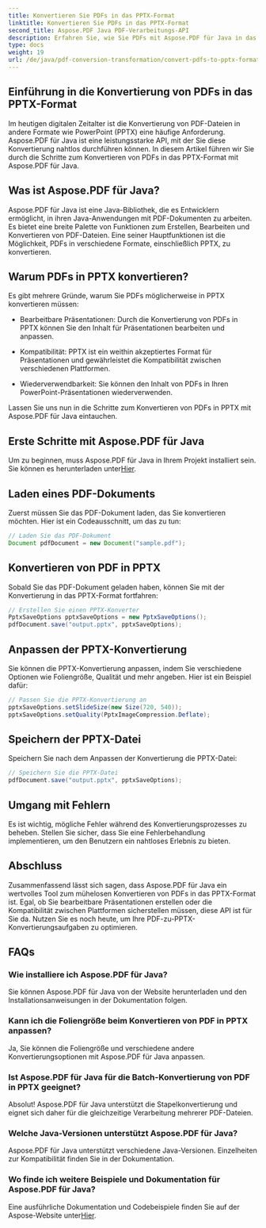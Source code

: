 ```yaml
---
title: Konvertieren Sie PDFs in das PPTX-Format
linktitle: Konvertieren Sie PDFs in das PPTX-Format
second_title: Aspose.PDF Java PDF-Verarbeitungs-API
description: Erfahren Sie, wie Sie PDFs mit Aspose.PDF für Java in das PPTX-Format konvertieren. Schritt-für-Schritt-Anleitung mit Codebeispielen für eine nahtlose Konvertierung.
type: docs
weight: 19
url: /de/java/pdf-conversion-transformation/convert-pdfs-to-pptx-format/
---
```


## Einführung in die Konvertierung von PDFs in das PPTX-Format

Im heutigen digitalen Zeitalter ist die Konvertierung von PDF-Dateien in andere Formate wie PowerPoint (PPTX) eine häufige Anforderung. Aspose.PDF für Java ist eine leistungsstarke API, mit der Sie diese Konvertierung nahtlos durchführen können. In diesem Artikel führen wir Sie durch die Schritte zum Konvertieren von PDFs in das PPTX-Format mit Aspose.PDF für Java.

## Was ist Aspose.PDF für Java?

Aspose.PDF für Java ist eine Java-Bibliothek, die es Entwicklern ermöglicht, in ihren Java-Anwendungen mit PDF-Dokumenten zu arbeiten. Es bietet eine breite Palette von Funktionen zum Erstellen, Bearbeiten und Konvertieren von PDF-Dateien. Eine seiner Hauptfunktionen ist die Möglichkeit, PDFs in verschiedene Formate, einschließlich PPTX, zu konvertieren.

## Warum PDFs in PPTX konvertieren?

Es gibt mehrere Gründe, warum Sie PDFs möglicherweise in PPTX konvertieren müssen:

- Bearbeitbare Präsentationen: Durch die Konvertierung von PDFs in PPTX können Sie den Inhalt für Präsentationen bearbeiten und anpassen.

- Kompatibilität: PPTX ist ein weithin akzeptiertes Format für Präsentationen und gewährleistet die Kompatibilität zwischen verschiedenen Plattformen.

- Wiederverwendbarkeit: Sie können den Inhalt von PDFs in Ihren PowerPoint-Präsentationen wiederverwenden.

Lassen Sie uns nun in die Schritte zum Konvertieren von PDFs in PPTX mit Aspose.PDF für Java eintauchen.

## Erste Schritte mit Aspose.PDF für Java

 Um zu beginnen, muss Aspose.PDF für Java in Ihrem Projekt installiert sein. Sie können es herunterladen unter[Hier](https://releases.aspose.com/pdf/java/).

## Laden eines PDF-Dokuments

Zuerst müssen Sie das PDF-Dokument laden, das Sie konvertieren möchten. Hier ist ein Codeausschnitt, um das zu tun:

```java
// Laden Sie das PDF-Dokument
Document pdfDocument = new Document("sample.pdf");
```

## Konvertieren von PDF in PPTX

Sobald Sie das PDF-Dokument geladen haben, können Sie mit der Konvertierung in das PPTX-Format fortfahren:

```java
// Erstellen Sie einen PPTX-Konverter
PptxSaveOptions pptxSaveOptions = new PptxSaveOptions();
pdfDocument.save("output.pptx", pptxSaveOptions);
```

## Anpassen der PPTX-Konvertierung

Sie können die PPTX-Konvertierung anpassen, indem Sie verschiedene Optionen wie Foliengröße, Qualität und mehr angeben. Hier ist ein Beispiel dafür:

```java
// Passen Sie die PPTX-Konvertierung an
pptxSaveOptions.setSlideSize(new Size(720, 540));
pptxSaveOptions.setQuality(PptxImageCompression.Deflate);
```

## Speichern der PPTX-Datei

Speichern Sie nach dem Anpassen der Konvertierung die PPTX-Datei:

```java
// Speichern Sie die PPTX-Datei
pdfDocument.save("output.pptx", pptxSaveOptions);
```

## Umgang mit Fehlern

Es ist wichtig, mögliche Fehler während des Konvertierungsprozesses zu beheben. Stellen Sie sicher, dass Sie eine Fehlerbehandlung implementieren, um den Benutzern ein nahtloses Erlebnis zu bieten.

## Abschluss

Zusammenfassend lässt sich sagen, dass Aspose.PDF für Java ein wertvolles Tool zum mühelosen Konvertieren von PDFs in das PPTX-Format ist. Egal, ob Sie bearbeitbare Präsentationen erstellen oder die Kompatibilität zwischen Plattformen sicherstellen müssen, diese API ist für Sie da. Nutzen Sie es noch heute, um Ihre PDF-zu-PPTX-Konvertierungsaufgaben zu optimieren.

## FAQs

### Wie installiere ich Aspose.PDF für Java?

Sie können Aspose.PDF für Java von der Website herunterladen und den Installationsanweisungen in der Dokumentation folgen.

### Kann ich die Foliengröße beim Konvertieren von PDF in PPTX anpassen?

Ja, Sie können die Foliengröße und verschiedene andere Konvertierungsoptionen mit Aspose.PDF für Java anpassen.

### Ist Aspose.PDF für Java für die Batch-Konvertierung von PDF in PPTX geeignet?

Absolut! Aspose.PDF für Java unterstützt die Stapelkonvertierung und eignet sich daher für die gleichzeitige Verarbeitung mehrerer PDF-Dateien.

### Welche Java-Versionen unterstützt Aspose.PDF für Java?

Aspose.PDF für Java unterstützt verschiedene Java-Versionen. Einzelheiten zur Kompatibilität finden Sie in der Dokumentation.

### Wo finde ich weitere Beispiele und Dokumentation für Aspose.PDF für Java?

 Eine ausführliche Dokumentation und Codebeispiele finden Sie auf der Aspose-Website unter[Hier](https://reference.aspose.com/pdf/java/).